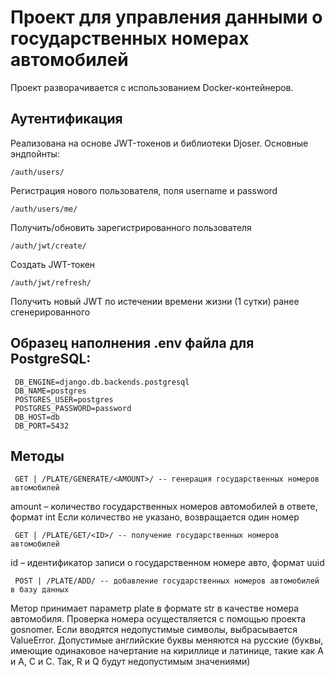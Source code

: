 # Проект для управления данными о государственных номерах автомобилей

Проект разворачивается с использованием Docker-контейнеров.

## Аутентификация

Реализована на основе JWT-токенов и библиотеки Djoser. Основные эндпойнты:
```
/auth/users/ 
```
Регистрация нового пользователя, поля username и password

```
/auth/users/me/
```
Получить/обновить зарегистрированного пользователя

```
/auth/jwt/create/
```
Создать JWT-токен

```
/auth/jwt/refresh/
```
Получить новый JWT по истечении времени жизни (1 сутки) ранее сгенерированного

## Образец наполнения .env файла для PostgreSQL:
```
 DB_ENGINE=django.db.backends.postgresql
 DB_NAME=postgres
 POSTGRES_USER=postgres
 POSTGRES_PASSWORD=password
 DB_HOST=db
 DB_PORT=5432
```
## Методы
```
 GET | /PLATE/GENERATE/<AMOUNT>/ -- генерация государственных номеров автомобилей
```
amount – количество государственных номеров автомобилей в ответе, формат int
Если количество не указано, возвращается один номер

```
 GET | /PLATE/GET/<ID>/ -- получение государственных номеров автомобилей
```
 id – идентификатор записи о государственном номере авто, формат uuid

```
 POST | /PLATE/ADD/ -- добавление государственных номеров автомобилей в базу данных
```
 Метор принимает параметр plate в формате str в качестве номера автомобиля. Проверка номера осуществляется с помощью проекта gosnomer.
 Если вводятся недопустимые символы, выбрасывается ValueError. Допустимые английские буквы меняются на русские (буквы, имеющие одинаковое начертание на кириллице и латинице, такие как А и А, C и С. Так, R и Q будут недопустимым значениями)
